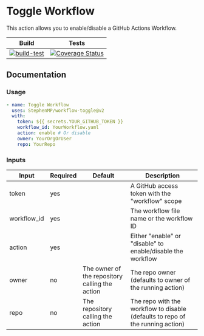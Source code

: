 # Toggle Workflow

This action allows you to enable/disable a GitHub Actions Workflow.

| Build                                                                                                                                                                                     | Tests                                                                                                                                              |
| ----------------------------------------------------------------------------------------------------------------------------------------------------------------------------------------- | -------------------------------------------------------------------------------------------------------------------------------------------------- |
| [![build-test](https://github.com/StephenMP/workflow-toggle/actions/workflows/test.yaml/badge.svg?branch=main)](https://github.com/StephenMP/workflow-toggle/actions/workflows/test.yaml) | [![Coverage Status](https://coveralls.io/repos/github/StephenMP/workflow-toggle/badge.svg)](https://coveralls.io/github/StephenMP/workflow-toggle) |

## Documentation

### Usage

```yaml
- name: Toggle Workflow
  uses: StephenMP/workflow-toggle@v2
  with:
    token: ${{ secrets.YOUR_GITHUB_TOKEN }}
    workflow_id: YourWorkflow.yaml
    action: enable # Or disable
    owner: YourOrgOrUser
    repo: YourRepo
```

### Inputs

| Input       | Required | Default                                        | Description                                                                    |
| ----------- | -------- | ---------------------------------------------- | ------------------------------------------------------------------------------ |
| token       | yes      |                                                | A GitHub access token with the "workflow" scope                                |
| workflow_id | yes      |                                                | The workflow file name or the workflow ID                                      |
| action      | yes      |                                                | Either "enable" or "disable" to enable/disable the workflow                    |
| owner       | no       | The owner of the repository calling the action | The repo owner (defaults to owner of the running action)                       |
| repo        | no       | The repository calling the action              | The repo with the workflow to disable (defaults to repo of the running action) |

